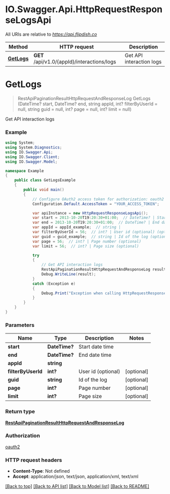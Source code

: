 # IO.Swagger.Api.HttpRequestResponseLogsApi

All URIs are relative to *https://api.flipdish.co*

Method | HTTP request | Description
------------- | ------------- | -------------
[**GetLogs**](HttpRequestResponseLogsApi.md#getlogs) | **GET** /api/v1.0/{appId}/interactions/logs | Get API interaction logs


<a name="getlogs"></a>
# **GetLogs**
> RestApiPaginationResultHttpRequestAndResponseLog GetLogs (DateTime? start, DateTime? end, string appId, int? filterByUserId = null, string guid = null, int? page = null, int? limit = null)

Get API interaction logs

### Example
```csharp
using System;
using System.Diagnostics;
using IO.Swagger.Api;
using IO.Swagger.Client;
using IO.Swagger.Model;

namespace Example
{
    public class GetLogsExample
    {
        public void main()
        {
            // Configure OAuth2 access token for authorization: oauth2
            Configuration.Default.AccessToken = "YOUR_ACCESS_TOKEN";

            var apiInstance = new HttpRequestResponseLogsApi();
            var start = 2013-10-20T19:20:30+01:00;  // DateTime? | Start date time
            var end = 2013-10-20T19:20:30+01:00;  // DateTime? | End date time
            var appId = appId_example;  // string | 
            var filterByUserId = 56;  // int? | User id (optional) (optional) 
            var guid = guid_example;  // string | Id of the log (optional) 
            var page = 56;  // int? | Page number (optional) 
            var limit = 56;  // int? | Page size (optional) 

            try
            {
                // Get API interaction logs
                RestApiPaginationResultHttpRequestAndResponseLog result = apiInstance.GetLogs(start, end, appId, filterByUserId, guid, page, limit);
                Debug.WriteLine(result);
            }
            catch (Exception e)
            {
                Debug.Print("Exception when calling HttpRequestResponseLogsApi.GetLogs: " + e.Message );
            }
        }
    }
}
```

### Parameters

Name | Type | Description  | Notes
------------- | ------------- | ------------- | -------------
 **start** | **DateTime?**| Start date time | 
 **end** | **DateTime?**| End date time | 
 **appId** | **string**|  | 
 **filterByUserId** | **int?**| User id (optional) | [optional] 
 **guid** | **string**| Id of the log | [optional] 
 **page** | **int?**| Page number | [optional] 
 **limit** | **int?**| Page size | [optional] 

### Return type

[**RestApiPaginationResultHttpRequestAndResponseLog**](RestApiPaginationResultHttpRequestAndResponseLog.md)

### Authorization

[oauth2](../README.md#oauth2)

### HTTP request headers

 - **Content-Type**: Not defined
 - **Accept**: application/json, text/json, application/xml, text/xml

[[Back to top]](#) [[Back to API list]](../README.md#documentation-for-api-endpoints) [[Back to Model list]](../README.md#documentation-for-models) [[Back to README]](../README.md)


